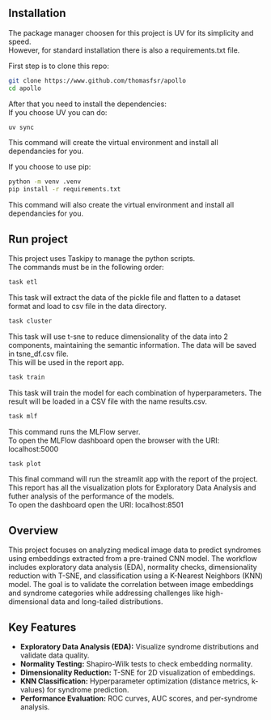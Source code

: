 ## Installation 

The package manager choosen for this project is UV for its simplicity and speed.  
However, for standard installation there is also a requirements.txt file.  
  
First step is to clone this repo:  
```bash
git clone https://www.github.com/thomasfsr/apollo  
cd apollo  
```  
After that you need to install the dependencies:  
If you choose UV you can do:  
```bash
uv sync
```  
This command will create the virtual environment and install all dependancies for you.  
  
If you choose to use pip:  
```bash
python -m venv .venv  
pip install -r requirements.txt  
```  
This command will also create the virtual environment and install all dependancies for you.  
  
## Run project  
This project uses Taskipy to manage the python scripts.  
The commands must be in the following order:  
  
```bash
task etl
```  
This task will extract the data of the pickle file and flatten to a dataset format and load to csv file in the data directory.  
  
```bash
task cluster
```  
This task will use t-sne to reduce dimensionality
of the data into 2 components, maintaining the 
semantic information. The data will be saved in
tsne_df.csv file.  
This will be used in the report app.  
  
```bash
task train
```  
This task will train the model for each combination
of hyperparameters. The result will be loaded in a 
CSV file with the name results.csv.
  
```bash
task mlf
```  
This command runs the MLFlow server.  
To open the MLFlow dashboard open the browser with 
the URI: localhost:5000  
  
```bash
task plot  
```  
This final command will run the streamlit app with
the report of the project. This report has all the 
visualization plots for Exploratory Data Analysis and futher analysis of the performance of the models.  
To open the dashboard open the URI: localhost:8501
  
## Overview  
This project focuses on analyzing medical image data to predict syndromes using embeddings extracted from a pre-trained CNN model. The workflow includes exploratory data analysis (EDA), normality checks, dimensionality reduction with T-SNE, and classification using a K-Nearest Neighbors (KNN) model. The goal is to validate the correlation between image embeddings and syndrome categories while addressing challenges like high-dimensional data and long-tailed distributions.  
  
## Key Features  
- **Exploratory Data Analysis (EDA):** Visualize syndrome distributions and validate data quality.  
- **Normality Testing:** Shapiro-Wilk tests to check embedding normality.  
- **Dimensionality Reduction:** T-SNE for 2D visualization of embeddings.  
- **KNN Classification:** Hyperparameter optimization (distance metrics, k-values) for syndrome prediction.  
- **Performance Evaluation:** ROC curves, AUC scores, and per-syndrome analysis.  
  

